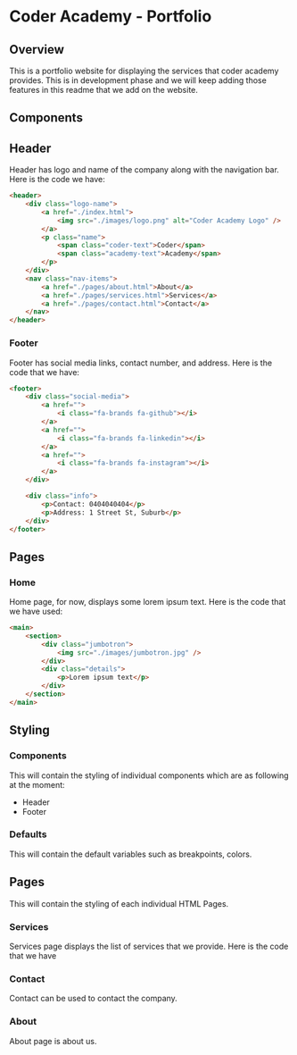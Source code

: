 # Coder Academy - Portfolio

## Overview

This is a portfolio website for displaying the services that coder academy provides. This is in development phase and we will keep adding those features in this readme that we add on the website.

## Components

## Header

Header has logo and name of the company along with the navigation bar. Here is the code we have:

```html
<header>
	<div class="logo-name">
		<a href="./index.html">
			<img src="./images/logo.png" alt="Coder Academy Logo" />
		</a>
		<p class="name">
			<span class="coder-text">Coder</span>
			<span class="academy-text">Academy</span>
		</p>
	</div>
	<nav class="nav-items">
		<a href="./pages/about.html">About</a>
		<a href="./pages/services.html">Services</a>
		<a href="./pages/contact.html">Contact</a>
	</nav>
</header>
```

### Footer

Footer has social media links, contact number, and address. Here is the code that we have:

```html
<footer>
	<div class="social-media">
		<a href="">
			<i class="fa-brands fa-github"></i>
		</a>
		<a href="">
			<i class="fa-brands fa-linkedin"></i>
		</a>
		<a href="">
			<i class="fa-brands fa-instagram"></i>
		</a>
	</div>

	<div class="info">
		<p>Contact: 0404040404</p>
		<p>Address: 1 Street St, Suburb</p>
	</div>
</footer>
```

## Pages

### Home

Home page, for now, displays some lorem ipsum text. Here is the code that we have used:

```html
<main>
	<section>
		<div class="jumbotron">
			<img src="./images/jumbotron.jpg" />
		</div>
		<div class="details">
			<p>Lorem ipsum text</p>
		</div>
	</section>
</main>
```

## Styling

### Components

This will contain the styling of individual components which are as following at the moment:

-   Header
-   Footer

### Defaults

This will contain the default variables such as breakpoints, colors.

## Pages

This will contain the styling of each individual HTML Pages.

### Services

Services page displays the list of services that we provide. Here is the code that we have

### Contact

Contact can be used to contact the company.

### About

About page is about us.
